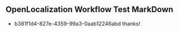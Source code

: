 ## OpenLocalization Workflow Test MarkDown
* b381f1d4-827e-4359-99a3-0aab12246abd thanks!

<!--HONumber=Jul16_HO5-->


